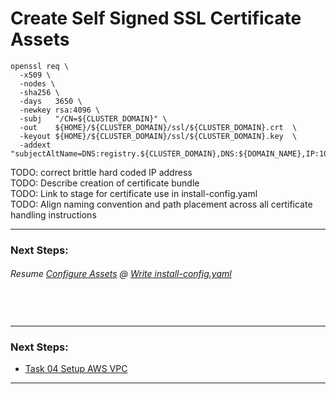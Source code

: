 # Create Self Signed SSL Certificate Assets
```
openssl req \
  -x509 \
  -nodes \
  -sha256 \
  -days   3650 \
  -newkey rsa:4096 \
  -subj   "/CN=${CLUSTER_DOMAIN}" \
  -out    ${HOME}/${CLUSTER_DOMAIN}/ssl/${CLUSTER_DOMAIN}.crt  \
  -keyout ${HOME}/${CLUSTER_DOMAIN}/ssl/${CLUSTER_DOMAIN}.key  \
  -addext "subjectAltName=DNS:registry.${CLUSTER_DOMAIN},DNS:${DOMAIN_NAME},IP:10.0.1.1" 

```
TODO: correct brittle hard coded IP address    
TODO: Describe creation of certificate bundle    
TODO: Link to stage for certificate use in install-config.yaml    
TODO: Align naming convention and path placement across all certificate handling instructions

---------------------------------------------------------------------------------
### Next Steps:
###### Resume [Configure Assets] @ [Write install-config.yaml]

```
```
```
```
```
```
---------------------------------------------------------------------------------
### Next Steps:
  + [Task 04 Setup AWS VPC]
--------------------------------------------------------------------------------
[Write install-config.yaml]:https://dccscr.dsop.io/levelup-automation/infrastucture/user-docs-ocp4/-/blob/aws-gov-disconnected/manual/02_StageAssets.md#step-10-write-install-configyaml
[Configure Assets]:https://dccscr.dsop.io/levelup-automation/infrastucture/user-docs-ocp4/-/blob/aws-gov-disconnected/manual/02_StageAssets.md#step-10-write-install-configyaml
[Task 01 Prerequisites]:manual/01_Prerequisites.md
[Task 02 Stage Assets]:manual/02_StageAssets.md
[Task 03 Certificates]:manual/03_Certificates.md
[Task 04 Setup AWS VPC]:manual/04_SetupVPC.md
[Task 05 Configure Route53 DNS]:manual/05_Route53DNS.md
[Task 06 Setup Target Groups]:manual/06_TargetGroups.md
[Task 07 Setup Load Balancers]:manual/07_LoadBalancers.md
[Task 08 Setup Security Groups]:manual/08_SecurityGroups.md
[Task 09 Setup IAM Roles]:manual/09_IAMRoles.md
[Task 10 Image Registry Instance]:manual/10_ImageRegistryInstance.md
[Task 11 Image Registry Mirror & Services]:manual/11_ImageRegistryServices.md
[Task 12 Build Nodes]:manual/12_BuildNodes.md
[Task 13 Deploy]:manual/13_Deploy.md
